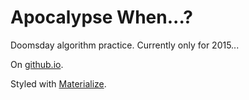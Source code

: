 Apocalypse When...?
===============

Doomsday algorithm practice. Currently only for 2015...

On [github.io](http://mttr.github.io/apoc_when/).

Styled with [Materialize](https://github.com/Dogfalo/materialize).
